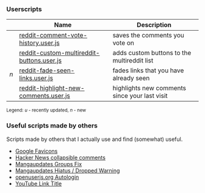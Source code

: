### Userscripts

|     | Name                                                                                   | Description                                   |
|-----|----------------------------------------------------------------------------------------|-----------------------------------------------|
|     | [reddit-comment-vote-history.user.js](reddit-comment-vote-history.user.js)             | saves the comments you vote on                |
|     | [reddit-custom-multireddit-buttons.user.js](reddit-custom-multireddit-buttons.user.js) | adds custom buttons to the multireddit list   |
| *n* | [reddit-fade-seen-links.user.js](reddit-custom-multireddit-buttons.user.js)            | fades links that you have already seen        |
|     | [reddit-highlight-new-comments.user.js](reddit-highlight-new-comments.user.js)         | highlights new comments since your last visit |

<sup>Legend: *u* - recently updated, *n* - new</sup>

### Useful scripts made by others
Scripts made by others that I actually use and find (somewhat) useful.

- [Google Favicons](https://monkeyguts.com/code.php?id=91)
- [Hacker News collapsible comments](http://userscripts-mirror.org/scripts/show/138037)
- [Mangaupdates Groups Fix](https://github.com/loadletter/mangaupdates-urlfix/)
- [Mangaupdates Hiatus / Dropped Warning](http://userscripts-mirror.org/scripts/show/125294.html)
- [openuserjs.org Autologin](https://openuserjs.org/scripts/cuzi/openuserjs.org_Autologin)
- [YouTube Link Title](https://greasyfork.org/scripts/413-youtube-link-title)
<a name="othersources" />
